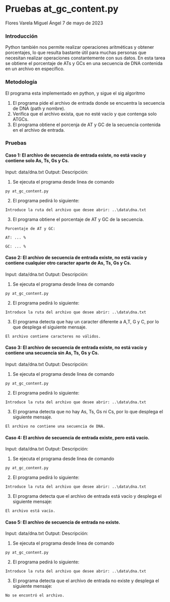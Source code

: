 # Pruebas at_gc_content.py
Flores Varela Miguel Ángel 
7 de mayo de 2023

### Introducción

Python también nos permite realizar operaciones aritméticas y obtener porcentajes, lo que resulta bastante útil para muchas personas que necesitan realizar operaciones constantemente con sus datos. En esta tarea se obtiene el porcentaje de ATs y GCs en una secuencia de DNA contenida en un archivo en específico.


### Metodología

El programa esta implementado en python, y sigue el sig algoritmo

1. El programa pide el archivo de entrada donde se encuentra la secuencia de DNA (path y nombre).
2. Verifica que el archivo exista, que no esté vacío y que contenga solo ATGCs.
3. El programa obtiene el porcenja de AT y GC de la secuencia contenida en el archivo de entrada.


### Pruebas

#### Caso 1: El archivo de secuencia de entrada existe, no está vacío y contiene solo As, Ts, Gs y Cs.

Input: data/dna.txt
Output:
Descripción:

1. Se ejecuta el programa desde linea de comando

```{python}
py at_gc_content.py
```

2. El programa pedirá lo siguiente:

```
Introduce la ruta del archivo que desee abrir: ..\data\dna.txt
```

3. El programa obtiene el porcentaje de AT y GC de la secuencia.

```
Porcentaje de AT y GC:

AT: ... %

GC: ... %
```

#### Caso 2: El archivo de secuencia de entrada existe, no está vacío y contiene cualquier otro caracter aparte de As, Ts, Gs y Cs.

Input: data/dna.txt 
Output: 
Descripción:

1. Se ejecuta el programa desde linea de comando

```{python}
py at_gc_content.py
```

2. El programa pedirá lo siguiente:

```
Introduce la ruta del archivo que desee abrir: ..\data\dna.txt
```

3. El programa detecta que hay un caracter diferente a A,T, G y C, por lo que desplega el siguiente mensaje.

```
El archivo contiene caracteres no válidos.
```

#### Caso 3: El archivo de secuencia de entrada existe, no está vacío y contiene una secuencia sin As, Ts, Gs y Cs.

Input: data/dna.txt
Output: 
Descripción:

1. Se ejecuta el programa desde linea de comando

```{python}
py at_gc_content.py
```

2. El programa pedirá lo siguiente:

```
Introduce la ruta del archivo que desee abrir: ..\data\dna.txt
```

3. El programa detecta que no hay As, Ts, Gs ni Cs, por lo que desplega el siguiente mensaje.

```
El archivo no contiene una secuencia de DNA.
```

#### Caso 4: El archivo de secuencia de entrada existe, pero está vacío.

Input: data/dna.txt
Output: 
Descripción:

1. Se ejecuta el programa desde linea de comando

```{python}
py at_gc_content.py
```

2. El programa pedirá lo siguiente:

```
Introduce la ruta del archivo que desee abrir: ..\data\dna.txt
```

3. El programa detecta que el archivo de entrada está vacío y desplega el siguiente mensaje:

```
El archivo está vacío.
```

#### Caso 5: El archivo de secuencia de entrada no existe.

Input: data/dna.txt
Output: 
Descripción:

1. Se ejecuta el programa desde linea de comando

```{python}
py at_gc_content.py
```

2. El programa pedirá lo siguiente:

```
Introduce la ruta del archivo que desee abrir: ..\data\dna.txt
```

3. El programa detecta que el archivo de entrada no existe y desplega el siguiente mensaje:

```
No se encontró el archivo.
```